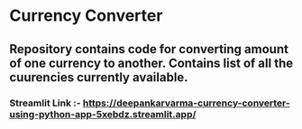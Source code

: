 # Currency Converter
## Repository contains code for converting amount of one currency to another. Contains list of all the cuurencies currently available.
### Streamlit Link :- https://deepankarvarma-currency-converter-using-python-app-5xebdz.streamlit.app/